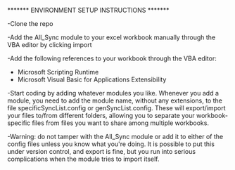 ******* ENVIRONMENT SETUP INSTRUCTIONS *******

-Clone the repo

-Add the All_Sync module to your excel workbook manually through the VBA editor by clicking import

-Add the following references to your workbook through the VBA editor:
* Microsoft Scripting Runtime
* Microsoft Visual Basic for Applications Extensibility

-Start coding by adding whatever modules you like. Whenever you add a module, you need to add the module name, without any extensions, to the file specificSyncList.config or genSyncList.config. These will export/import your files to/from different folders, allowing you to separate your workbook-specific files from files you want to share among multiple workbooks.

-Warning: do not tamper with the All_Sync module or add it to either of the config files unless you know what you're doing. It is possible to put this under version control, and export is fine, but you run into serious complications when the module tries to import itself.
